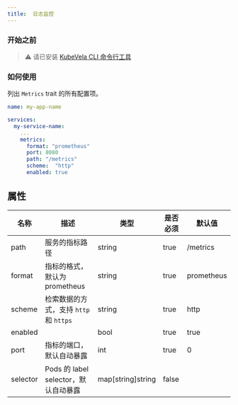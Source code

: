 ```yaml
---
title:  日志监控
---
```


### 开始之前

> ⚠️ 请已安装 [KubeVela CLI 命令行工具](../../getting-started/quick-install.mdx##3)

### 如何使用


列出 `Metrics` trait 的所有配置项。

```yaml
name: my-app-name

services:
  my-service-name:
    ...
    metrics:
      format: "prometheus"
      port: 8080
      path: "/metrics"
      scheme:  "http"
      enabled: true
```

## 属性

名称 | 描述 | 类型 | 是否必须 | 默认值 
------------ | ------------- | ------------- | ------------- | ------------- 
 path | 服务的指标路径 | string | true | /metrics 
 format | 指标的格式，默认为 prometheus | string | true | prometheus 
 scheme | 检索数据的方式，支持 `http` 和 `https` | string | true | http 
 enabled |  | bool | true | true 
 port | 指标的端口，默认自动暴露 | int | true | 0 
 selector | Pods 的 label selector，默认自动暴露 | map[string]string | false |  
